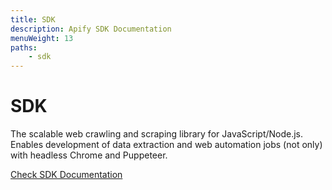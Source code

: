 ```yaml
---
title: SDK
description: Apify SDK Documentation
menuWeight: 13
paths:
    - sdk
---
```


# [](./SDK)SDK

The scalable web crawling and scraping library for JavaScript/Node.js. Enables development of data extraction and web automation jobs (not only) with headless Chrome and Puppeteer.

[Check SDK Documentation](https://sdk.apify.com/)

